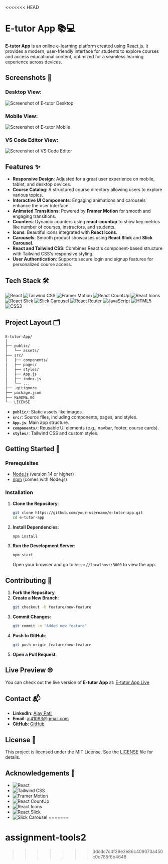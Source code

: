 <<<<<<< HEAD
# E-tutor App 📚💻

**E-tutor App** is an online e-learning platform created using React.js. It provides a modern, user-friendly interface for students to explore courses and access educational content, optimized for a seamless learning experience across devices.

## Screenshots 📸

### Desktop View:
![Screenshot of E-tutor Desktop](./src/assets/Screenshots/Screenshot-web-1.png)

### Mobile View:
![Screenshot of E-tutor Mobile](./src/assets/Screenshots/iPhone-13-PRO-localhost-1.png)

### VS Code Editor View:
![Screenshot of VS Code Editor](./src/assets/Screenshots/VS_Code_editor_Screenshot.png)

## Features ✨

- **Responsive Design**: Adjusted for a great user experience on mobile, tablet, and desktop devices.
- **Course Catalog**: A structured course directory allowing users to explore various topics.
- **Interactive UI Components**: Engaging animations and carousels enhance the user interface.
- **Animated Transitions**: Powered by **Framer Motion** for smooth and engaging transitions.
- **Counters**: Dynamic counters using **react-countup** to show key metrics like number of courses, instructors, and students.
- **Icons**: Beautiful icons integrated with **React Icons**.
- **Carousels**: Smooth product showcases using **React Slick** and **Slick Carousel**.
- **React and Tailwind CSS**: Combines React's component-based structure with Tailwind CSS's responsive styling.
- **User Authentication**: Supports secure login and signup features for personalized course access.

## Tech Stack 🛠️

![React](https://img.shields.io/badge/-React-61DAFB?style=flat&logo=react&logoColor=white) 
![Tailwind CSS](https://img.shields.io/badge/-Tailwind%20CSS-38B2AC?style=flat&logo=tailwind-css&logoColor=white)
![Framer Motion](https://img.shields.io/badge/-Framer%20Motion-0055FF?style=flat&logo=framer&logoColor=white)
![React CountUp](https://img.shields.io/badge/-React%20CountUp-61DAFB?style=flat&logo=react&logoColor=white)
![React Icons](https://img.shields.io/badge/-React%20Icons-61DAFB?style=flat&logo=react&logoColor=white)
![React Slick](https://img.shields.io/badge/-React%20Slick-FD6D24?style=flat&logo=slick-carousel&logoColor=white) 
![Slick Carousel](https://img.shields.io/badge/-Slick%20Carousel-FD6D24?style=flat&logo=slick-carousel&logoColor=white)
![React Router](https://img.shields.io/badge/-React%20Router-CA4245?style=flat&logo=react-router&logoColor=white)
![JavaScript](https://img.shields.io/badge/-JavaScript-F7DF1E?style=flat&logo=javascript&logoColor=black)
![HTML5](https://img.shields.io/badge/-HTML5-E34F26?style=flat&logo=html5&logoColor=white)
![CSS3](https://img.shields.io/badge/-CSS3-1572B6?style=flat&logo=css3&logoColor=white)

## Project Layout 🗂️

```bash
E-tutor-App/
│
├── public/
│   └── assets/
├── src/
│   ├── components/
│   ├── pages/
│   ├── styles/
│   ├── App.js
│   ├── index.js
│   └── ...
├── .gitignore
├── package.json
├── README.md
└── LICENSE
```

- **`public/`**: Static assets like images.
- **`src/`**: Source files, including components, pages, and styles.
- **`App.js`**: Main app structure.
- **`components/`**: Reusable UI elements (e.g., navbar, footer, course cards).
- **`styles/`**: Tailwind CSS and custom styles.

## Getting Started 🚀

### Prerequisites

- [Node.js](https://nodejs.org/) (version 14 or higher)
- [npm](https://www.npmjs.com/) (comes with Node.js)

### Installation

1. **Clone the Repository**:

   ```bash
   git clone https://github.com/your-username/e-tutor-app.git
   cd e-tutor-app
   ```

2. **Install Dependencies**:

   ```bash
   npm install
   ```

3. **Run the Development Server**:

   ```bash
   npm start
   ```

   Open your browser and go to `http://localhost:3000` to view the app.

## Contributing 🤝

1. **Fork the Repository**
2. **Create a New Branch**:
   ```bash
   git checkout -b feature/new-feature
   ```
3. **Commit Changes**:
   ```bash
   git commit -m "Added new feature"
   ```
4. **Push to GitHub**:
   ```bash
   git push origin feature/new-feature
   ```
5. **Open a Pull Request**.

## Live Preview 🌐

You can check out the live version of **E-tutor App** at: [E-tutor App Live](https://e-tutor-app.netlify.app)

## Contact 📬

- **LinkedIn**: [Ajay Patil](https://www.linkedin.com/in/ajaypatil1993)
- **Email**: [aj41093@gmail.com](mailto:aj41093@gmail.com)
- **GitHub**: [GitHub](https://github.com/ajaypatil1993)

## License 📝

This project is licensed under the MIT License. See the [LICENSE](LICENSE) file for details.

## Acknowledgements 🙏

- ![React](https://img.shields.io/badge/-React-61DAFB?style=flat&logo=react&logoColor=white)
- ![Tailwind CSS](https://img.shields.io/badge/-Tailwind%20CSS-38B2AC?style=flat&logo=tailwind-css&logoColor=white)
- ![Framer Motion](https://img.shields.io/badge/-Framer%20Motion-0055FF?style=flat&logo=framer&logoColor=white)
- ![React CountUp](https://img.shields.io/badge/-React%20CountUp-61DAFB?style=flat&logo=react&logoColor=white)
- ![React Icons](https://img.shields.io/badge/-React%20Icons-61DAFB?style=flat&logo=react&logoColor=white)
- ![React Slick](https://img.shields.io/badge/-React%20Slick-FD6D24?style=flat&logo=slick-carousel&logoColor=white)
- ![Slick Carousel](https://img.shields.io/badge/-Slick%20Carousel-FD6D24?style=flat&logo=slick-carousel&logoColor=white)
=======
# assignment-tools2
>>>>>>> 3dcdc7c4f39e3e86c409073a450c0d785f6b4648
